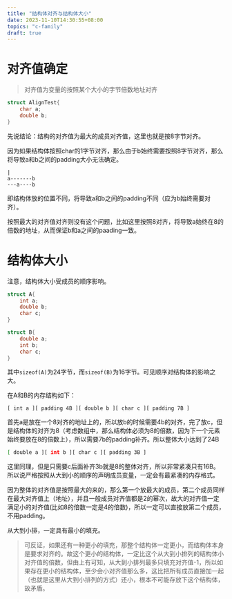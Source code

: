 ```yaml
---
title: "结构体对齐与结构体大小"
date: 2023-11-10T14:30:55+08:00
topics: "c-family"
draft: true
---
```


# 对齐值确定

> 对齐值为变量的按照某个大小的字节倍数地址对齐

```cpp
struct AlignTest{
    char a;
    double b;
} 
```

先说结论：结构的对齐值为最大的成员对齐值，这里也就是按8字节对齐。

因为如果结构体按照char的1字节对齐，那么由于b始终需要按照8字节对齐，那么将导致a和b之间的padding大小无法确定。

```
|
a-------b
---a----b
```

即结构体放的位置不同，将导致a和b之间的padding不同（应为b始终需要对齐）。

按照最大的对齐值对齐则没有这个问题，比如这里按照8对齐，将导致a始终在8的倍数的地址，从而保证b和a之间的paading一致。

# 结构体大小

注意，结构体大小受成员的顺序影响。

```cpp
struct A{
    int a;
    double b;
    char c;
}

struct B{
    double a;
    int b;
    char c;
}
```

其中`sizeof(A)`为24字节，而`sizeof(B)`为16字节。可见顺序对结构体的影响之大。

在A和B的内存结构如下：

```shell
[ int a ][ padding 4B ][ double b ][ char c ][ padding 7B ]
```
首先a是放在一个8对齐的地址上的，所以放b的时候需要4b的对齐，完了放c，但是结构体的对齐为8（考虑数组中，那么结构体必须为8的倍数，因为下一个元素始终要放在8的倍数上），所以需要7b的padding补齐。所以整体大小达到了24B

```sh
[ double a ][ int b ][ char c ][ padding 3B ]
```
这里同理，但是只需要c后面补齐3b就是8的整体对齐，所以非常紧凑只有16B。所以说严格按照从大到小的顺序的声明成员变量，一定会有最紧凑的内存格式。

因为整体的对齐值是按照最大的来的，那么第一个放最大的成员，第二个成员同样在最大对齐值上（地址），并且一般成员对齐值都是2的幂次，故大的对齐值一定满足小的对齐值(比如8的倍数一定是4的倍数)，所以一定可以直接放第二个成员，不用padding。

从大到小排，一定具有最小的填充。

> 可反证，如果还有一种更小的填充，那整个结构体一定更小，而结构体本身是要求对齐的。故这个更小的结构体，一定比这个从大到小排列的结构体小对齐值的倍数，但由上有可知，从大到小排列最多只填充对齐值-1，所以如果存在更小的结构体，至少会小对齐值那么多，这比把所有成员直接加一起（也就是这里从大到小排列的方式）还小，根本不可能存放下这个结构体，故矛盾。

